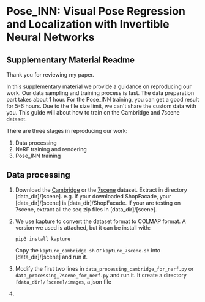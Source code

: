 # Pose_INN: Visual Pose Regression and Localization with Invertible Neural Networks
## Supplementary Material Readme

Thank you for reviewing my paper. 

In this supplementary material we provide a guidance on reproducing our work. Our data sampling and training process is fast. The data preparation part takes about 1 hour. For the Pose_INN training, you can get a good result for 5-6 hours. Due to the file size limit, we can't share the custom data with you. This guide will about how to train on the Cambridge and 7scene dataset.

There are three stages in reproducing our work: 
1. Data processing
2. NeRF training and rendering
3. Pose_INN training

## Data processing

1. Download the [Cambridge](https://www.repository.cam.ac.uk/handle/1810/251342) or the [7scene](https://www.microsoft.com/en-us/research/project/rgb-d-dataset-7-scenes/) dataset. Extract in directory [data_dir]/[scene]. e.g. If your downloaded ShopFacade, your [data_dir]/[scene] is [data_dir]/ShopFacade. If your are testing on 7scene, extract all the seq zip files in [data_dir]/[scene].

2. We use [kapture](https://github.com/naver/kapture) to convert the dataset format to COLMAP format. A version we used is attached, but it can be install with:
    ```
    pip3 install kapture
    ```
    Copy the `kapture_cambridge.sh` or `kapture_7scene.sh` into [data_dir]/[scene] and run it.

3. Modify the first two lines in `data_processing_cambridge_for_nerf.py` or `data_processing_7scene_for_nerf.py` and run it. It create a directory `[data_dir]/[scene]/images`, a json file 

4. 
